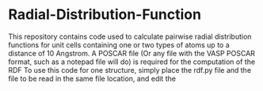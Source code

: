 # Radial-Distribution-Function
This repository contains code used to calculate pairwise radial distribution functions for unit cells containing one or two types of atoms up to a distance of 10 Angstrom.
A POSCAR file (Or any file with the VASP POSCAR format, such as a notepad file will do) is required for the computation of the RDF
To use this code for one structure, simply place the rdf.py file and the file to be read in the same file location, and edit the 
